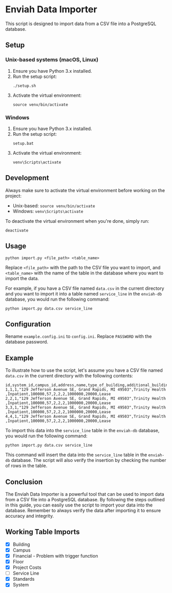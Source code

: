 # Enviah Data Importer

This script is designed to import data from a CSV file into a PostgreSQL database.

## Setup

### Unix-based systems (macOS, Linux)

1. Ensure you have Python 3.x installed.
2. Run the setup script:
   ```
   ./setup.sh
   ```
3. Activate the virtual environment:
   ```
   source venv/bin/activate
   ```

### Windows

1. Ensure you have Python 3.x installed.
2. Run the setup script:
   ```
   setup.bat
   ```
3. Activate the virtual environment:
   ```
   venv\Scripts\activate
   ```

## Development

Always make sure to activate the virtual environment before working on the project:

- Unix-based: `source venv/bin/activate`
- Windows: `venv\Scripts\activate`

To deactivate the virtual environment when you're done, simply run:
```
deactivate
```

## Usage

```
python import.py <file_path> <table_name>
```

Replace `<file_path>` with the path to the CSV file you want to import, and `<table_name>` with the name of the table in the database where you want to import the data.

For example, if you have a CSV file named `data.csv` in the current directory and you want to import it into a table named `service_line` in the `enviah-db` database, you would run the following command:

```
python import.py data.csv service_line
```

## Configuration

Rename `example.config.ini` to `config.ini`. Replace `PASSWORD` with the database password.

## Example

To illustrate how to use the script, let's assume you have a CSV file named `data.csv` in the current directory with the following contents:

```
id,system_id,campus_id,address,name,type_of_building,additional_building_investments_needed,engineering_score,roofing_facade,electrical,plumbing,annual_building_costs,annual_rent,lease_or_owned
1,1,1,"129 Jefferson Avenue SE, Grand Rapids, MI 49503",Trinity Health ,Inpatient,100000,57,2,2,2,1000000,20000,Lease
2,2,1,"129 Jefferson Avenue SE, Grand Rapids, MI 49503",Trinity Health ,Inpatient,100000,57,2,2,2,1000000,20000,Lease
3,3,1,"129 Jefferson Avenue SE, Grand Rapids, MI 49503",Trinity Health ,Inpatient,100000,57,2,2,2,1000000,20000,Lease
4,4,1,"129 Jefferson Avenue SE, Grand Rapids, MI 49503",Trinity Health ,Inpatient,100000,57,2,2,2,1000000,20000,Lease
```

To import this data into the `service_line` table in the `enviah-db` database, you would run the following command:

```
python import.py data.csv service_line
```

This command will insert the data into the `service_line` table in the `enviah-db` database. The script will also verify the insertion by checking the number of rows in the table.

## Conclusion

The Enviah Data Importer is a powerful tool that can be used to import data from a CSV file into a PostgreSQL database. By following the steps outlined in this guide, you can easily use the script to import your data into the database. Remember to always verify the data after importing it to ensure accuracy and integrity.

## Working Table Imports
- [X] Building
- [X] Campus
- [X] Financial - Problem with trigger function
- [X] Floor
- [X] Project Costs
- [ ] Service Line
- [X] Standards
- [X] System
